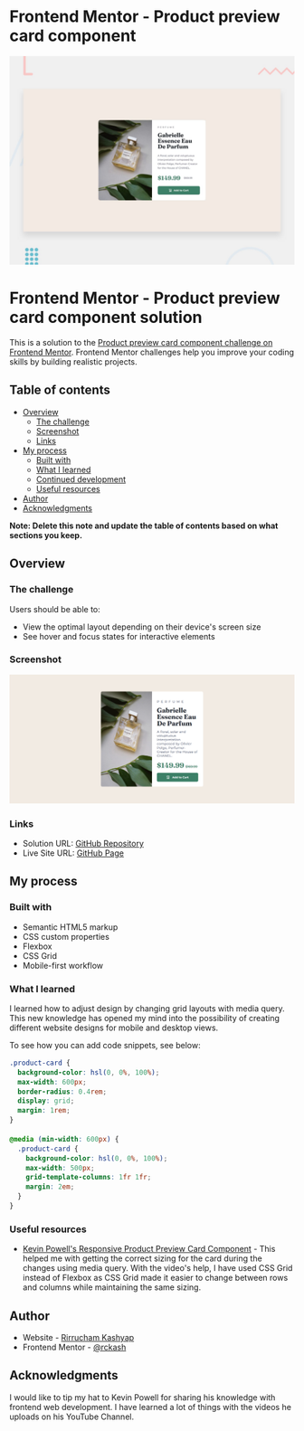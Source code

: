 # Frontend Mentor - Product preview card component

![Design preview for the Product preview card component coding challenge](./design/desktop-preview.jpg)

# Frontend Mentor - Product preview card component solution

This is a solution to the [Product preview card component challenge on Frontend Mentor](https://www.frontendmentor.io/challenges/product-preview-card-component-GO7UmttRfa). Frontend Mentor challenges help you improve your coding skills by building realistic projects.

## Table of contents

- [Overview](#overview)
  - [The challenge](#the-challenge)
  - [Screenshot](#screenshot)
  - [Links](#links)
- [My process](#my-process)
  - [Built with](#built-with)
  - [What I learned](#what-i-learned)
  - [Continued development](#continued-development)
  - [Useful resources](#useful-resources)
- [Author](#author)
- [Acknowledgments](#acknowledgments)

**Note: Delete this note and update the table of contents based on what sections you keep.**

## Overview

### The challenge

Users should be able to:

- View the optimal layout depending on their device's screen size
- See hover and focus states for interactive elements

### Screenshot

![](./images/product-preview-card-component.png)

### Links

- Solution URL: [GitHub Repository](https://github.com/rckash/product-preview-card)
- Live Site URL: [GitHub Page](https://rckash.github.io/product-preview-card/)

## My process

### Built with

- Semantic HTML5 markup
- CSS custom properties
- Flexbox
- CSS Grid
- Mobile-first workflow

### What I learned

I learned how to adjust design by changing grid layouts with media query. This new knowledge has opened my mind into the possibility of creating different website designs for mobile and desktop views.

To see how you can add code snippets, see below:

```css
.product-card {
  background-color: hsl(0, 0%, 100%);
  max-width: 600px;
  border-radius: 0.4rem;
  display: grid;
  margin: 1rem;
}

@media (min-width: 600px) {
  .product-card {
    background-color: hsl(0, 0%, 100%);
    max-width: 500px;
    grid-template-columns: 1fr 1fr;
    margin: 2em;
  }
}
```

### Useful resources

- [Kevin Powell's Responsive Product Preview Card Component](https://www.youtube.com/watch?v=B2WL6KkqhLQ) - This helped me with getting the correct sizing for the card during the changes using media query. With the video's help, I have used CSS Grid instead of Flexbox as CSS Grid made it easier to change between rows and columns while maintaining the same sizing.

## Author

- Website - [Rirrucham Kashyap](https://www.github.com/rckash)
- Frontend Mentor - [@rckash](https://www.frontendmentor.io/profile/rckash)

## Acknowledgments

I would like to tip my hat to Kevin Powell for sharing his knowledge with frontend web development. I have learned a lot of things with the videos he uploads on his YouTube Channel.

